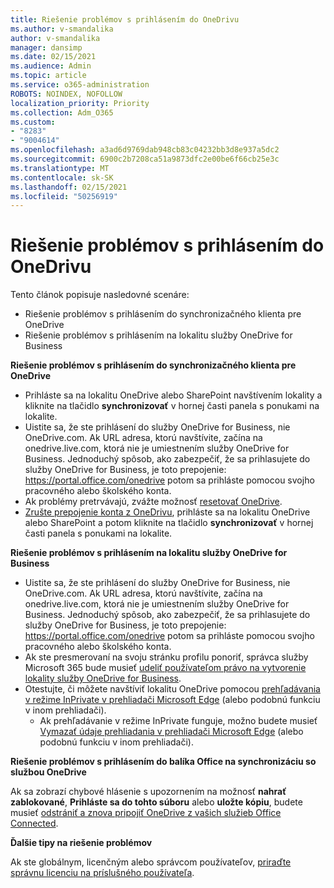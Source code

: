 ```yaml
---
title: Riešenie problémov s prihlásením do OneDrivu
ms.author: v-smandalika
author: v-smandalika
manager: dansimp
ms.date: 02/15/2021
ms.audience: Admin
ms.topic: article
ms.service: o365-administration
ROBOTS: NOINDEX, NOFOLLOW
localization_priority: Priority
ms.collection: Adm_O365
ms.custom:
- "8283"
- "9004614"
ms.openlocfilehash: a3ad6d9769dab948cb83c04232bb3d8e937a5dc2
ms.sourcegitcommit: 6900c2b7208ca51a9873dfc2e00be6f66cb25e3c
ms.translationtype: MT
ms.contentlocale: sk-SK
ms.lasthandoff: 02/15/2021
ms.locfileid: "50256919"
---
```

# <a name="troubleshoot-signing-in-to-onedrive"></a>Riešenie problémov s prihlásením do OneDrivu

Tento článok popisuje nasledovné scenáre:

- Riešenie problémov s prihlásením do synchronizačného klienta pre OneDrive
- Riešenie problémov s prihlásením na lokalitu služby OneDrive for Business

**Riešenie problémov s prihlásením do synchronizačného klienta pre OneDrive**

- Prihláste sa na lokalitu OneDrive alebo SharePoint navštívením lokality a kliknite na tlačidlo **synchronizovať** v hornej časti panela s ponukami na lokalite.
- Uistite sa, že ste prihlásení do služby OneDrive for Business, nie OneDrive.com. Ak URL adresa, ktorú navštívite, začína na onedrive.live.com, ktorá nie je umiestnením služby OneDrive for Business. Jednoduchý spôsob, ako zabezpečiť, že sa prihlasujete do služby OneDrive for Business, je toto prepojenie: https://portal.office.com/onedrive potom sa prihláste pomocou svojho pracovného alebo školského konta.
- Ak problémy pretrvávajú, zvážte možnosť [resetovať OneDrive](https://support.microsoft.com/office/reset-onedrive-34701e00-bf7b-42db-b960-84905399050c).
- [Zrušte prepojenie konta z OneDrivu](https://support.microsoft.com/office/how-to-remove-an-account-in-onedrive-72699268-9e64-45bd-b723-9a19f4512fd1), prihláste sa na lokalitu OneDrive alebo SharePoint a potom kliknite na tlačidlo **synchronizovať** v hornej časti panela s ponukami na lokalite.

**Riešenie problémov s prihlásením na lokalitu služby OneDrive for Business**

- Uistite sa, že ste prihlásení do služby OneDrive for Business, nie OneDrive.com. Ak URL adresa, ktorú navštívite, začína na onedrive.live.com, ktorá nie je umiestnením služby OneDrive for Business. Jednoduchý spôsob, ako zabezpečiť, že sa prihlasujete do služby OneDrive for Business, je toto prepojenie: https://portal.office.com/onedrive potom sa prihláste pomocou svojho pracovného alebo školského konta.
- Ak ste presmerovaní na svoju stránku profilu ponoriť, správca služby Microsoft 365 bude musieť [udeliť používateľom právo na vytvorenie lokality služby OneDrive for Business](https://support.microsoft.com/office/you-re-redirected-to-your-delve-profile-page-after-you-click-onedrive-on-the-microsoft-365-app-launcher-2af26640-9ddf-46c3-8912-6af30efcc7b0).
- Otestujte, či môžete navštíviť lokalitu OneDrive pomocou [prehľadávania v režime InPrivate v prehliadači Microsoft Edge](https://support.microsoft.com/microsoft-edge/browse-inprivate-in-microsoft-edge-e6f47704-340c-7d4f-b00d-d0cf35aa1fcc) (alebo podobnú funkciu v inom prehliadači).
    - Ak prehľadávanie v režime InPrivate funguje, možno budete musieť [Vymazať údaje prehliadania v prehliadači Microsoft Edge](https://support.microsoft.com/microsoft-edge/view-and-delete-browser-history-in-microsoft-edge-00cf7943-a9e1-975a-a33d-ac10ce454ca4) (alebo podobnú funkciu v inom prehliadači).

**Riešenie problémov s prihlásením do balíka Office na synchronizáciu so službou OneDrive**

Ak sa zobrazí chybové hlásenie s upozornením na možnosť **nahrať zablokované**, **Prihláste sa do tohto súboru** alebo **uložte kópiu**, budete musieť [odstrániť a znova pripojiť OneDrive z vašich služieb Office Connected](https://support.microsoft.com/office/how-to-resolve-upload-blocked-sign-into-save-this-file-or-save-a-copy-error-messages-32c7340c-f5fb-4ca0-a829-65d8120f81f8).

**Ďalšie tipy na riešenie problémov**

Ak ste globálnym, licenčným alebo správcom používateľov, [priraďte správnu licenciu na príslušného používateľa](https://docs.microsoft.com/microsoft-365/admin/manage/assign-licenses-to-users).

